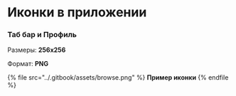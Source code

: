 # Иконки в приложении

### Таб бар и Профиль

Размеры: **256x256**

Формат: **PNG**

{% file src="../.gitbook/assets/browse.png" %}
**Пример иконки**
{% endfile %}







